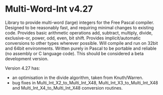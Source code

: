 # Multi-Word-Int v4.27
Library to provide multi-word (large) integers for the Free Pascal compiler.
Designed to be reasonably fast, and requiring minimal changes to existing code.
Provides basic arithmetic operations add, subtract, multiply, divide, exclusive-or, power, odd, even, bit shift.
Provides implicit/automatic conversions to other types wherever possible.
Will compile and run on 32bit and 64bit environments.
Written purely in Pascal to be portable and reliable (no assembly or C language code).
This should be considered a beta development version.

Version 4.27 has:
- an optimisation in the divide algorithm, taken from Knuth/Warren.
- bug fixes in Multi_Int_X2_to_Multi_Int_X48, Multi_Int_X3_to_Multi_Int_X48 and Multi_Int_X4_to_Multi_Int_X48 conversion routines.
